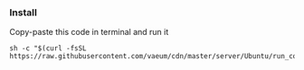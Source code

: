 ### Install

Copy-paste this code in terminal and run it

```
sh -c "$(curl -fsSL https://raw.githubusercontent.com/vaeum/cdn/master/server/Ubuntu/run_commands_after_ubuntu_install.sh)"
```
